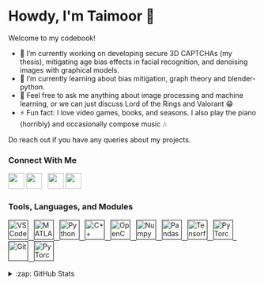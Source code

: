 # Howdy, I'm Taimoor 👋

Welcome to my codebook!

- 🔭 I’m currently working on developing secure 3D CAPTCHAs (my thesis), mitigating age bias effects in facial recognition, and denoising images with graphical models. 
- 🌱 I’m currently learning about bias mitigation, graph theory and blender-python.
- 💬 Feel free to ask me anything about image processing and machine learning, or we can just discuss Lord of the Rings and Valorant 😁
- ⚡ Fun fact: I love video games, books, and seasons. I also play the piano (horribly) and occasionally compose music 🎶

Do reach out if you have any queries about my projects.
          
### Connect With Me
[<img height="32" width="32" src="https://cdn.simpleicons.org/linkedin/white">](https://www.linkedin.com/in/taimoor-hasan-khan/#gh-dark-mode-only)
[<img height="32" width="32" src="https://cdn.simpleicons.org/linkedin/black">](https://www.linkedin.com/in/taimoor-hasan-khan/#gh-light-mode-only)
&nbsp;
[<img height="32" width="32" src="https://cdn.simpleicons.org/instagram/white">](https://www.instagram.com/_taimoorhasan/#gh-dark-mode-only)
[<img height="32" width="32" src="https://cdn.simpleicons.org/instagram/black">](https://www.instagram.com/_taimoorhasan/#gh-light-mode-only)

### Tools, Languages, and Modules
[<img height="40" width="40" alt="VS Code" src="https://cdn.jsdelivr.net/gh/devicons/devicon/icons/vscode/vscode-original.svg" />
&nbsp;
<img height="40" width="40" alt="MATLAB" src="https://cdn.jsdelivr.net/gh/devicons/devicon/icons/matlab/matlab-original.svg" />
&nbsp;
<img height="40" width="40" alt="Python" src="https://cdn.jsdelivr.net/gh/devicons/devicon/icons/python/python-original.svg" />
&nbsp;
<img height="40" width="40" alt="C++" src="https://cdn.jsdelivr.net/gh/devicons/devicon/icons/cplusplus/cplusplus-original.svg" />
&nbsp;
<img height="40" width="40" alt="OpenCV" src="https://cdn.jsdelivr.net/gh/devicons/devicon/icons/opencv/opencv-original.svg" />
&nbsp;
<img height="40" width="40" alt="Numpy" src="https://cdn.jsdelivr.net/gh/devicons/devicon/icons/numpy/numpy-original.svg" />
&nbsp;
<img height="40" width="40" alt="Pandas" src="https://cdn.jsdelivr.net/gh/devicons/devicon/icons/pandas/pandas-original.svg" />
&nbsp;
<img height="40" width="40" alt="Tensorflow" src="https://cdn.jsdelivr.net/gh/devicons/devicon/icons/tensorflow/tensorflow-original.svg" />
&nbsp;
<img height="40" width="40" alt="PyTorch" src="https://cdn.jsdelivr.net/gh/devicons/devicon/icons/pytorch/pytorch-original.svg" />
&nbsp;
<img height="40" width="40" alt="Git" src="https://cdn.jsdelivr.net/gh/devicons/devicon/icons/git/git-original.svg" />
&nbsp;
<img height="40" width="40" alt="PyTorch" src="https://cdn.jsdelivr.net/gh/devicons/devicon/icons/anaconda/anaconda-original.svg" />
]()

<details>
  <summary>:zap: GitHub Stats</summary>

  <img align="left" alt="thkodin's GitHub Stats" src="https://github-readme-stats.vercel.app/api?username=thkodin&show_icons=true&hide_border=false&theme=tokyonight" />

</details>
